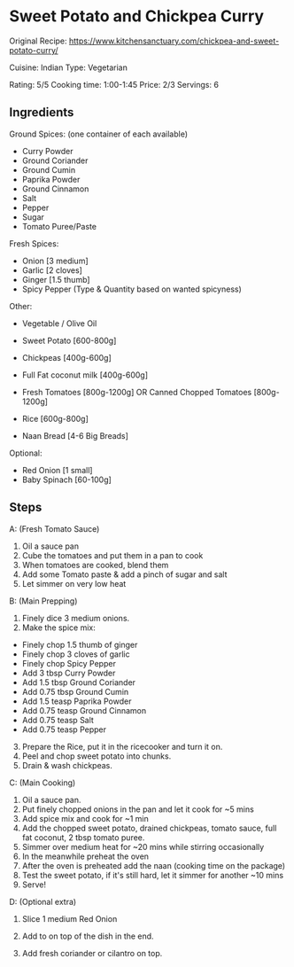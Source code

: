 # Sweet Potato and Chickpea Curry

Original Recipe: https://www.kitchensanctuary.com/chickpea-and-sweet-potato-curry/

Cuisine: Indian
Type: Vegetarian

Rating: 5/5
Cooking time: 1:00-1:45
Price: 2/3
Servings: 6


## Ingredients
Ground Spices: (one container of each available)
- Curry Powder
- Ground Coriander 
- Ground Cumin
- Paprika Powder
- Ground Cinnamon 
- Salt
- Pepper
- Sugar
- Tomato Puree/Paste


Fresh Spices:
- Onion [3 medium]
- Garlic [2 cloves]
- Ginger [1.5 thumb]
- Spicy Pepper (Type & Quantity based on wanted spicyness)

Other:
- Vegetable / Olive Oil
- Sweet Potato [600-800g]
- Chickpeas [400g-600g]
- Full Fat coconut milk [400g-600g]
- Fresh Tomatoes [800g-1200g] OR Canned Chopped Tomatoes [800g-1200g]

- Rice [600g-800g]
- Naan Bread [4-6 Big Breads]

Optional:
- Red Onion [1 small]
- Baby Spinach [60-100g]

## Steps

A: (Fresh Tomato Sauce)
1. Oil a sauce pan
2. Cube the tomatoes and put them in a pan to cook 
3. When tomatoes are cooked, blend them
4. Add some Tomato paste & add a pinch of sugar and salt
5. Let simmer on very low heat

B: (Main Prepping)
1. Finely dice 3 medium onions.
2. Make the spice mix:
 - Finely chop 1.5 thumb of ginger
 - Finely chop 3 cloves of garlic
 - Finely chop Spicy Pepper 
 - Add 3 tbsp Curry Powder
 - Add 1.5 tbsp Ground Coriander 
 - Add 0.75 tbsp Ground Cumin
 - Add 1.5 teasp Paprika Powder
 - Add 0.75 teasp Ground Cinnamon 
 - Add 0.75 teasp Salt
 - Add 0.75 teasp Pepper
3. Prepare the Rice, put it in the ricecooker and turn it on.
4. Peel and chop sweet potato into chunks.
5. Drain & wash chickpeas.

C: (Main Cooking)
1. Oil a sauce pan.
2. Put finely chopped onions in the pan and let it cook for ~5 mins
3. Add spice mix and cook for ~1 min
4. Add the chopped sweet potato, drained chickpeas, tomato sauce, full fat coconut, 2 tbsp tomato puree.
5. Simmer over medium heat for ~20 mins while stirring occasionally
6. In the meanwhile preheat the oven
7. After the oven is preheated add the naan (cooking time on the package)
8. Test the sweet potato, if it's still hard, let it simmer for another ~10 mins
9. Serve!

D: (Optional extra)
1. Slice 1 medium Red Onion 
2. Add to on top of the dish in the end.

1. Add fresh coriander or cilantro on top.